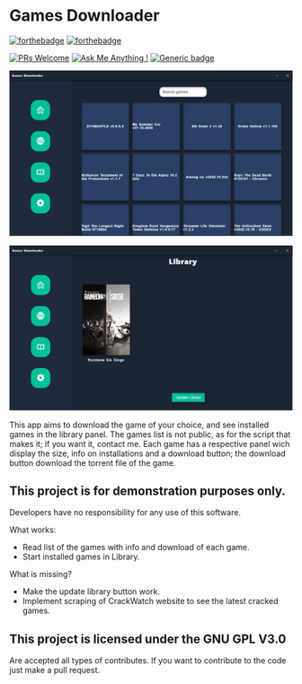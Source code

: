 # Games Downloader
[![forthebadge](https://forthebadge.com/images/badges/made-with-javascript.svg)](https://forthebadge.com)  [![forthebadge](https://forthebadge.com/images/badges/oooo-kill-em.svg)](https://forthebadge.com)

[![PRs Welcome](https://img.shields.io/badge/PRs-welcome-brightgreen.svg?style=flat-square)](http://makeapullrequest.com) [![Ask Me Anything !](https://img.shields.io/badge/Ask%20me-anything-1abc9c.svg)](https://github.com/ch-ckmate) [![Generic badge](https://img.shields.io/badge/cp-Electron-green.svg)](https://shields.io/)



<p align="center">
    <img width="800" height="auto" src="home.png" alt="GamesDownloader" />
</p>

<p align="center">
    <img width="800" height="auto" src="library.png" alt="GamesDownloader" />
</p>

This app aims to download the game of your choice, and see installed games in the library panel.
The games list is not public, as for the script that makes it; if you want it, contact me.
Each game has a respective panel wich display the size, info on installations and a download button; the download button download the torrent file of the game.



## This project is for demonstration purposes only.
   Developers have no responsibility for any use of this software.

What works:
   - Read list of the games with info and download of each game.
   - Start installed games in Library.

What is missing?
   - Make the update library button work.
   - Implement scraping of CrackWatch website to see the latest cracked games.
   





## This project is licensed under the GNU GPL V3.0

Are accepted all types of contributes.
If you want to contribute to the code just make a pull request.

